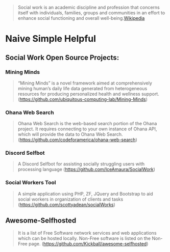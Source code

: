 
>Social work is an academic discipline and profession that concerns itself with individuals, families, groups and communities in an effort to enhance social functioning and overall well-being.[Wikipedia](https://en.wikipedia.org/wiki/Social_work)

# Naive Simple Helpful

## Social Work Open Source Projects:
### Mining Minds
>“Mining Minds” is a novel framework aimed at comprehensively mining human’s daily life data generated from heterogeneous resources for producing personalized health and wellness support.
(https://github.com/ubiquitous-computing-lab/Mining-Minds) 
### Ohana Web Search
>Ohana Web Search is the web-based search portion of the Ohana project. It requires connecting to your own instance of Ohana API, which will provide the data to Ohana Web Search.
(https://github.com/codeforamerica/ohana-web-search)
### Discord Selfbot
>A Discord Selfbot for assisting socially struggling users with processing language
(https://github.com/IceAmaura/SocialWork)
### Social Workers Tool
>A simple application using PHP, ZF, JQuery and Bootstrap to aid social workers in organization of clients and tasks
(https://github.com/scottyadean/socialWorks)

## Awesome-Selfhosted
>It is a list of Free Software network services and web applications which can be hosted locally. Non-Free software is listed on the Non-Free page.
(https://github.com/Kickball/awesome-selfhosted)
